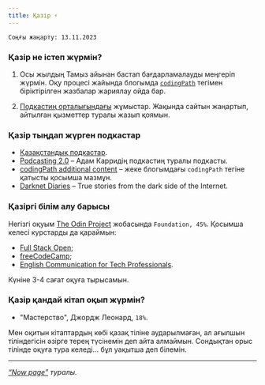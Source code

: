 ```yaml
---
title: Қазір ⚡️
---
```


`Соңғы жаңарту: 13.11.2023`

### Қазір не істеп жүрмін?

1. Осы жылдың Тамыз айынан бастап бағдарламалауды меңгеріп жүрмін. Оқу процесі жайында блогымда [`codingPath`](/blog/tags/coding-path) тегімен біріктірілген жазбалар жариялау ойда бар.

2. [Подкастиң орталығындағы](https://podcasting.center/) жұмыстар. Жақында сайтын жаңартып, айтылған қызметтер туралы жазып қоямын.

### Қазір тыңдап жүрген подкастар

- [Қазақстандық подкастар](https://index.podcasting.center/episodes).
- [Podcasting 2.0](https://podcastindex.org/podcast/920666) – Адам Карридің подкастиң туралы подкасты.
- [codingPath additional content](https://coding.podcasting.center/) – жеке блогымдағы `codingPath` тегіне қатысты қосымша мазмұн.
- [Darknet Diaries](https://darknetdiaries.com/) – True stories from the dark side of the Internet.

### Қазіргі білім алу барысы

Негізгі оқуым [The Odin Project](https://www.theodinproject.com/) жобасында `Foundation, 45%`. Қосымша келесі курстарды да қараймын:

- [Full Stack Open](https://fullstackopen.com/);
- [freeCodeCamp](https://freecodecamp.org/);
- [English Communication for Tech Professionals](https://www.coursera.org/learn/english-communication-for-tech-professionals/).

Күніне 3-4 сағат оқуға тырысамын.

### Қазір қандай кітап оқып жүрмін?

- "Мастерство", Джордж Леонард, `18%`.

Мен оқитын кітаптардың көбі қазақ тіліне аударылмаған, ал ағылшын тіліндегісін әзірге терең түсінемін деп айта алмаймын. Сондықтан орыс тілінде оқуға тура келеді… бұл уақытша деп білемін.

---

_[“Now page”](https://nownownow.com/about) туралы._
